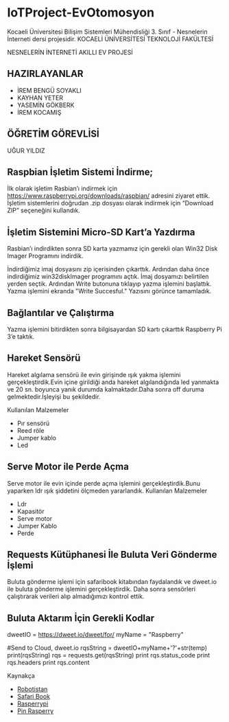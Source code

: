 # IoTProject-EvOtomosyon
Kocaeli Üniversitesi Bilişim Sistemleri Mühendisliği 3. Sınıf - Nesnelerin İnterneti dersi projesidir.
KOCAELİ ÜNİVERSİTESİ
TEKNOLOJİ FAKÜLTESİ
 
NESNELERİN İNTERNETİ
AKILLI EV PROJESİ
## HAZIRLAYANLAR
* İREM BENGÜ SOYAKLI
* KAYHAN YETER
* YASEMİN GÖKBERK
* İREM KOCAMIŞ

## ÖĞRETİM GÖREVLİSİ
UĞUR YILDIZ

## Raspbian İşletim Sistemi İndirme;
 
İlk olarak işletim Rasbian’ı indirmek için https://www.raspberrypi.org/downloads/raspbian/ adresini ziyaret ettik. İşletim sistemlerini doğrudan .zip dosyası olarak indirmek için “Download ZIP” seçeneğini kullandık.

## İşletim Sistemini Micro-SD Kart’a Yazdırma
 
Rasbian’ı indirdikten sonra SD karta yazmamız için gerekli olan Win32 Disk Imager Programını indirdik.
 
İndirdiğimiz imaj dosyasını zip içerisinden çıkarttık. Ardından daha önce indirdiğimiz win32diskImager programını açtık. İmaj dosyamızı belirtilen yerden seçtik.
Ardından Write butonuna tıklayıp yazma işlemini başlattık. Yazma işlemini ekranda "Write Succesful." Yazısını görünce tamamladık.

 
## Bağlantılar ve Çalıştırma
 
Yazma işlemini bitirdikten sonra bilgisayardan SD kartı çıkarttık Raspberry Pi 3’e taktık.

## Hareket Sensörü 
Hareket algılama sensörü ile evin girişinde ışık yakma işlemini gerçekleştirdik.Evin içine girildiği anda hareket algılandığında led yanmakta ve 20 sn. boyunca yanık durumda kalmaktadır.Daha sonra off duruma gelmektedir.İşleyişi bu şekildedir.

Kullanılan Malzemeler
* Pır sensörü
* Reed röle 
* Jumper kablo 
* Led


## Serve Motor ile Perde Açma 
 
 
Serve motor ile evin içinde perde açma işlemini gerçekleştirdik.Bunu yaparken ldr ışık şiddetini ölçmeden yararlandık.
Kullanılan Malzemeler
* Ldr 
* Kapasitör
* Serve motor
* Jumper Kablo
* Perde

## Requests Kütüphanesi İle Buluta Veri Gönderme İşlemi
Buluta gönderme işlemi için safaribook kitabından faydalandık ve dweet.io ile buluta gönderme işlemini gerçekleştirdik. Daha sonra sensörleri çalıştırarak verileri alıp almadığımızı kontrol ettik.
 

## Buluta Aktarım İçin Gerekli Kodlar
dweetIO = https://dweet.io/dweet/for/
myName = "Raspberry"

#Send to Cloud, dweet.io
    rqsString = dweetIO+myName+'?'+str(temp)
    print(rqsString)
    rqs = requests.get(rqsString)
    print rqs.status_code
    print rqs.headers
    print rqs.content


Kaynakça
* [Robotistan](www.maker.robotistan.com)
* [Safari Book](www.safaribooksonline.com)
* [Rasperrypi](https://www.raspberrypi.org)
* [Pin Rasperry](pinler.raspi-tr.com)
